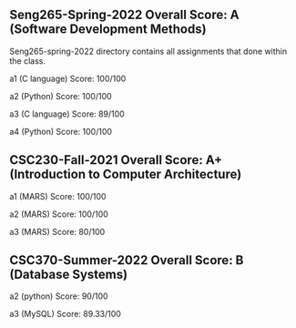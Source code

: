 ## Seng265-Spring-2022 Overall Score: A (Software Development Methods)

Seng265-spring-2022 directory contains all assignments that done within the class.

a1 (C language) Score: 100/100 

a2 (Python)     Score: 100/100   

a3 (C language) Score:  89/100  

a4 (Python)     Score: 100/100  

## CSC230-Fall-2021 Overall Score: A+ (Introduction to Computer Architecture)

a1 (MARS) Score: 100/100

a2 (MARS) Score: 100/100

a3 (MARS) Score: 80/100

## CSC370-Summer-2022 Overall Score: B (Database Systems)

a2 (python) Score: 90/100

a3 (MySQL) Score: 89.33/100


